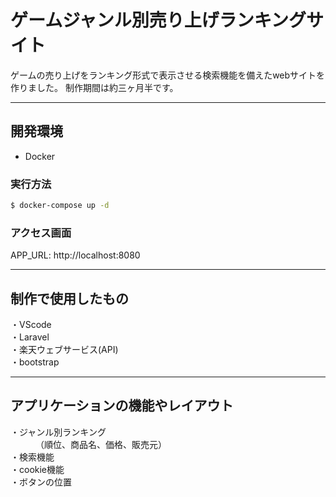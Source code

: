 # <strong>ゲームジャンル別売り上げランキングサイト</strong>
ゲームの売り上げをランキング形式で表示させる検索機能を備えたwebサイトを作りました。
制作期間は約三ヶ月半です。

---
## 開発環境
* Docker

### 実行方法
~~~sh
$ docker-compose up -d
~~~

### アクセス画面
APP_URL: http://localhost:8080


---
## 制作で使用したもの
<dl>
<dt>・VScode</dt>
<dt>・Laravel</dt>
<dt>・楽天ウェブサービス(API)</dt>
<dt>・bootstrap</dt>
</dl>


---
## アプリケーションの機能やレイアウト
<dl>
<dt>・ジャンル別ランキング</dt>
<dd>（順位、商品名、価格、販売元）</dd>
<dt>・検索機能</dt>
<dt>・cookie機能
<dt>・ボタンの位置</dt>
</dl>
